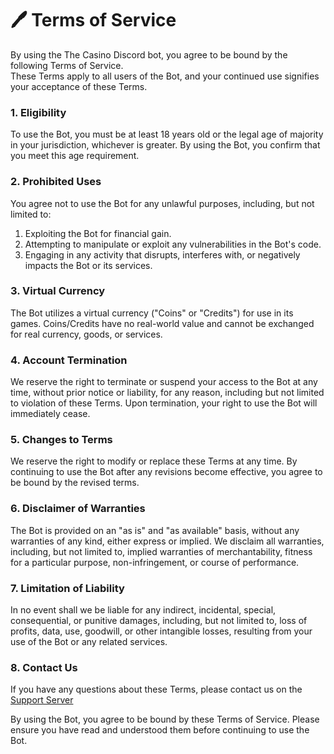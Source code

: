 # 🖊 Terms of Service

By using the The Casino Discord bot, you agree to be bound by the following Terms of Service. \
These Terms apply to all users of the Bot, and your continued use signifies your acceptance of these Terms.

### 1. Eligibility

To use the Bot, you must be at least 18 years old or the legal age of majority in your jurisdiction, whichever is greater. By using the Bot, you confirm that you meet this age requirement.

### 2. Prohibited Uses

You agree not to use the Bot for any unlawful purposes, including, but not limited to:

1. Exploiting the Bot for financial gain.
2. Attempting to manipulate or exploit any vulnerabilities in the Bot's code.
3. Engaging in any activity that disrupts, interferes with, or negatively impacts the Bot or its services.

### 3. Virtual Currency

The Bot utilizes a virtual currency ("Coins" or "Credits") for use in its games. Coins/Credits have no real-world value and cannot be exchanged for real currency, goods, or services.

### 4. Account Termination

We reserve the right to terminate or suspend your access to the Bot at any time, without prior notice or liability, for any reason, including but not limited to violation of these Terms. Upon termination, your right to use the Bot will immediately cease.

### 5. Changes to Terms

We reserve the right to modify or replace these Terms at any time. By continuing to use the Bot after any revisions become effective, you agree to be bound by the revised terms.

### 6. Disclaimer of Warranties

The Bot is provided on an "as is" and "as available" basis, without any warranties of any kind, either express or implied. We disclaim all warranties, including, but not limited to, implied warranties of merchantability, fitness for a particular purpose, non-infringement, or course of performance.

### 7. Limitation of Liability

In no event shall we be liable for any indirect, incidental, special, consequential, or punitive damages, including, but not limited to, loss of profits, data, use, goodwill, or other intangible losses, resulting from your use of the Bot or any related services.

### 8. Contact Us

If you have any questions about these Terms, please contact us on the [Support Server](https://discord.gg/ggUksVN)&#x20;



By using the Bot, you agree to be bound by these Terms of Service. Please ensure you have read and understood them before continuing to use the Bot.
